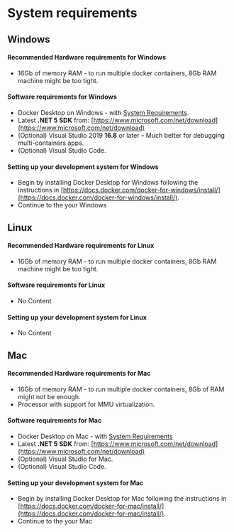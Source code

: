 # System requirements

## Windows

#### Recommended Hardware requirements for Windows

* 16Gb of memory RAM - to run multiple docker containers, 8Gb RAM machine might be too tight.

#### Software requirements for Windows

* Docker Desktop on Windows - with [System Requirements](https://docs.docker.com/docker-for-windows/install/#system-requirements).
* Latest **.NET 5 SDK** from: [https://www.microsoft.com/net/download](https://www.microsoft.com/net/download)
* \(Optional\) Visual Studio 2019 **16.8** or later – Much better for debugging multi-containers apps.
* \(Optional\) Visual Studio Code.

#### Setting up your development system for Windows

* Begin by installing Docker Desktop for Windows following the instructions in [https://docs.docker.com/docker-for-windows/install/](https://docs.docker.com/docker-for-windows/install/).
* Continue to the your Windows

## Linux

#### Recommended Hardware requirements for Linux

* 16Gb of memory RAM - to run multiple docker containers, 8Gb RAM machine might be too tight.

#### Software requirements for Linux

* No Content

#### Setting up your development system for Linux

* No Content

## Mac

#### Recommended Hardware requirements for Mac

* 16Gb of memory RAM - to run multiple docker containers, 8Gb of RAM might not be enough.
* Processor with support for MMU virtualization.

#### Software requirements for Mac

* Docker Desktop on Mac - with [System Requirements](https://docs.docker.com/docker-for-mac/install/#system-requirements)
* Latest **.NET 5 SDK** from: [https://www.microsoft.com/net/download](https://www.microsoft.com/net/download)
* \(Optional\) Visual Studio for Mac.
* \(Optional\) Visual Studio Code.

#### Setting up your development system for Mac

* Begin by installing Docker Desktop for Mac following the instructions in [https://docs.docker.com/docker-for-mac/install/](https://docs.docker.com/docker-for-mac/install/).
* Continue to the your Mac

## 

